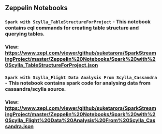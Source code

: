## Zeppelin Notebooks

### `Spark with Scylla_TableStructureForProject`  - This notebook contains cql commands for creating table structure and querying tables.
### View: https://www.zepl.com/viewer/github/suketarora/SparkStreamingProject/master/Zeppelin%20Notebooks/Spark%20with%20Scylla_TableStructureForProject.json

### `Spark with Scylla_Flight Data Analysis From Scylla_Cassandra` - This notebook contains spark code for analysing data from cassandra/scylla source.
### View: https://www.zepl.com/viewer/github/suketarora/SparkStreamingProject/master/Zeppelin%20Notebooks/Spark%20with%20Scylla_Flight%20Data%20Analysis%20From%20Scylla_Cassandra.json
